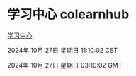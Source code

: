 # 学习中心 colearnhub
[学习中心](http://219.139.197.74:56308/colearnhub/)

2024年 10月 27日 星期日 11:10:02 CST

2024年 10月 27日 星期日 03:10:02 GMT
